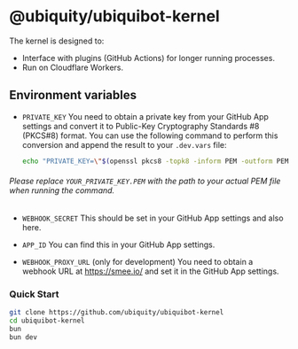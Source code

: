 # @ubiquity/ubiquibot-kernel

The kernel is designed to:

- Interface with plugins (GitHub Actions) for longer running processes.
- Run on Cloudflare Workers.

## Environment variables

- `PRIVATE_KEY`
  You need to obtain a private key from your GitHub App settings and convert it to Public-Key Cryptography Standards #8 (PKCS#8) format. You can use the following command to perform this conversion and append the result to your `.dev.vars` file:

  ```sh
  echo "PRIVATE_KEY=\"$(openssl pkcs8 -topk8 -inform PEM -outform PEM -nocrypt -in YOUR_PRIVATE_KEY.PEM | awk 'BEGIN{ORS="\\n"} 1')\"" >> .dev.vars
  ```

###### Please replace `YOUR_PRIVATE_KEY.PEM` with the path to your actual PEM file when running the command.

- `WEBHOOK_SECRET`
  This should be set in your GitHub App settings and also here.

- `APP_ID`
  You can find this in your GitHub App settings.

- `WEBHOOK_PROXY_URL` (only for development)
  You need to obtain a webhook URL at <https://smee.io/> and set it in the GitHub App settings.

### Quick Start

```bash
git clone https://github.com/ubiquity/ubiquibot-kernel
cd ubiquibot-kernel
bun
bun dev
```
